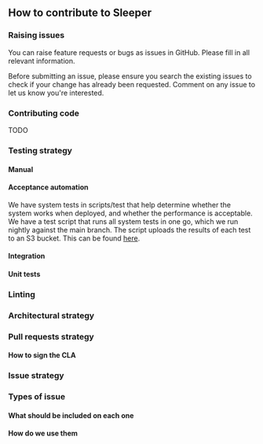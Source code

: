 ## How to contribute to Sleeper

### Raising issues

You can raise feature requests or bugs as issues in GitHub. Please fill in all relevant information.

Before submitting an issue, please ensure you search the existing issues to check if your change has already been
requested. Comment on any issue to let us know you're interested.

### Contributing code

TODO

### Testing strategy

#### Manual

#### Acceptance automation

We have system tests in scripts/test that help determine whether the system works when deployed, and whether the
performance is acceptable.
We have a test script that runs all system tests in one go, which we run nightly against the main branch.
The script uploads the results of each test to an S3 bucket. This can be
found [here](./scripts/test/nightly/runTests.sh).

#### Integration

#### Unit tests

### Linting

### Architectural strategy

### Pull requests strategy

#### How to sign the CLA

### Issue strategy

### Types of issue

#### What should be included on each one

#### How do we use them